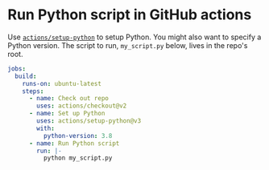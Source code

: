 # Run Python script in GitHub actions

Use [`actions/setup-python`](https://github.com/marketplace/actions/setup-python) to setup Python. You might also want to specify a Python version. The script to run, `my_script.py` below, lives in the repo's root.

```yml
jobs:
  build:
    runs-on: ubuntu-latest
    steps:
      - name: Check out repo
        uses: actions/checkout@v2
      - name: Set up Python
        uses: actions/setup-python@v3
        with:
          python-version: 3.8
      - name: Run Python script
        run: |-
          python my_script.py
```
